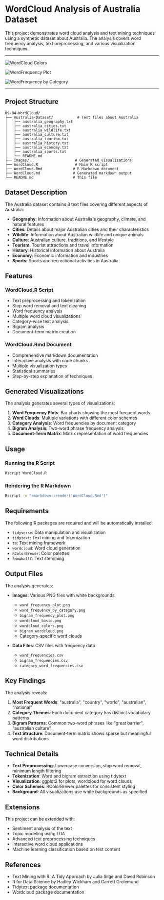 # WordCloud Analysis of Australia Dataset

This project demonstrates word cloud analysis and text mining techniques using a synthetic dataset about Australia. The analysis covers word frequency analysis, text preprocessing, and various visualization techniques.

---

![WordCloud Colors](images/wordcloud_colors.png)

![WordFrequency Plot](images/word_frequency_plot.png)

![WordFrequency by Category](images/word_frequency_by_category.png)

--- 

## Project Structure

```
09-04-WordCloud/
├── Australia-Dataset/           # Text files about Australia
│   ├── australia_geography.txt
│   ├── australia_cities.txt
│   ├── australia_wildlife.txt
│   ├── australia_culture.txt
│   ├── australia_tourism.txt
│   ├── australia_history.txt
│   ├── australia_economy.txt
│   ├── australia_sports.txt
│   └── README.md
├── images/                     # Generated visualizations
├── WordCloud.R                 # Main R script
├── WordCloud.Rmd              # R Markdown document
├── WordCloud.md               # Generated markdown output
└── README.md                  # This file
```

## Dataset Description

The Australia dataset contains 8 text files covering different aspects of Australia:

- **Geography**: Information about Australia's geography, climate, and natural features
- **Cities**: Details about major Australian cities and their characteristics
- **Wildlife**: Information about Australian wildlife and unique animals
- **Culture**: Australian culture, traditions, and lifestyle
- **Tourism**: Tourist attractions and travel information
- **History**: Historical information about Australia
- **Economy**: Economic information and industries
- **Sports**: Sports and recreational activities in Australia

## Features

### WordCloud.R Script
- Text preprocessing and tokenization
- Stop word removal and text cleaning
- Word frequency analysis
- Multiple word cloud visualizations
- Category-wise text analysis
- Bigram analysis
- Document-term matrix creation

### WordCloud.Rmd Document
- Comprehensive markdown documentation
- Interactive analysis with code chunks
- Multiple visualization types
- Statistical summaries
- Step-by-step explanation of techniques

## Generated Visualizations

The analysis generates several types of visualizations:

1. **Word Frequency Plots**: Bar charts showing the most frequent words
2. **Word Clouds**: Multiple variations with different color schemes
3. **Category Analysis**: Word frequencies by document category
4. **Bigram Analysis**: Two-word phrase frequency analysis
5. **Document-Term Matrix**: Matrix representation of word frequencies

## Usage

### Running the R Script
```bash
Rscript WordCloud.R
```

### Rendering the R Markdown
```bash
Rscript -e "rmarkdown::render('WordCloud.Rmd')"
```

## Requirements

The following R packages are required and will be automatically installed:

- `tidyverse`: Data manipulation and visualization
- `tidytext`: Text mining and tokenization
- `tm`: Text mining framework
- `wordcloud`: Word cloud generation
- `RColorBrewer`: Color palettes
- `SnowballC`: Text stemming

## Output Files

The analysis generates:

- **Images**: Various PNG files with white backgrounds
  - `word_frequency_plot.png`
  - `word_frequency_by_category.png`
  - `bigram_frequency_plot.png`
  - `wordcloud_basic.png`
  - `wordcloud_colors.png`
  - `bigram_wordcloud.png`
  - Category-specific word clouds

- **Data Files**: CSV files with frequency data
  - `word_frequencies.csv`
  - `bigram_frequencies.csv`
  - `category_word_frequencies.csv`

## Key Findings

The analysis reveals:

1. **Most Frequent Words**: "australia", "country", "world", "australian", "national"
2. **Category Themes**: Each document category has distinct vocabulary patterns
3. **Bigram Patterns**: Common two-word phrases like "great barrier", "australian culture"
4. **Text Structure**: Document-term matrix shows sparse but meaningful word distributions

## Technical Details

- **Text Preprocessing**: Lowercase conversion, stop word removal, minimum length filtering
- **Tokenization**: Word and bigram extraction using tidytext
- **Visualization**: ggplot2 for plots, wordcloud for word clouds
- **Color Schemes**: RColorBrewer palettes for consistent styling
- **Background**: All visualizations use white backgrounds as specified

## Extensions

This project can be extended with:

- Sentiment analysis of the text
- Topic modeling using LDA
- Advanced text preprocessing techniques
- Interactive word cloud applications
- Machine learning classification based on text content

## References

- Text Mining with R: A Tidy Approach by Julia Silge and David Robinson
- R for Data Science by Hadley Wickham and Garrett Grolemund
- Tidytext package documentation
- Wordcloud package documentation
